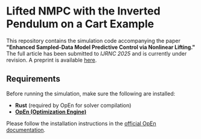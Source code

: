 # Lifted NMPC with the Inverted Pendulum on a Cart Example

This repository contains the simulation code accompanying the paper **"Enhanced Sampled-Data Model Predictive Control via Nonlinear Lifting."**  
The full article has been submitted to *IJRNC 2025* and is currently under revision. A preprint is available [here](https://arxiv.org/pdf/2501.05815).

## Requirements

Before running the simulation, make sure the following are installed:

- **Rust** (required by OpEn for solver compilation)
- **[OpEn (Optimization Engine)](https://alphaville.github.io/optimization-engine/)**

Please follow the installation instructions in the [official OpEn documentation](https://alphaville.github.io/optimization-engine/docs/installation).